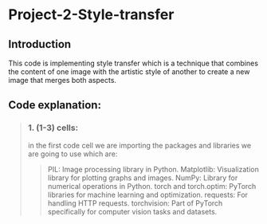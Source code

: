 # Project-2-Style-transfer

## Introduction
This code is implementing style transfer which is a technique that combines the content of one image with the artistic style of another to create a new image that merges both aspects.

## Code explanation:
>  ### 1. (1-3) cells:
>  in the first code cell we are importing the packages and libraries we are going to use which are:
> >  PIL: Image processing library in Python.
Matplotlib: Visualization library for plotting graphs and images.
NumPy: Library for numerical operations in Python.
torch and torch.optim: PyTorch libraries for machine learning and optimization.
requests: For handling HTTP requests.
torchvision: Part of PyTorch specifically for computer vision tasks and datasets. 
